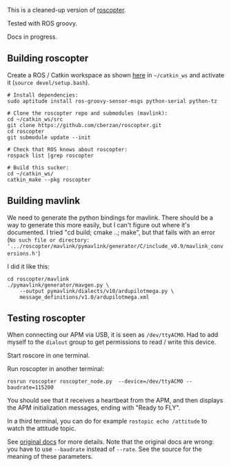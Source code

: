 This is a cleaned-up version of [roscopter][1].

Tested with ROS groovy.

Docs in progress.


## Building roscopter

Create a ROS / Catkin workspace as shown [here][2] in `~/catkin_ws` and
activate it (`source devel/setup.bash`).

```
# Install dependencies:
sudo aptitude install ros-groovy-sensor-msgs python-serial python-tz

# Clone the roscopter repo and submodules (mavlink):
cd ~/catkin_ws/src
git clone https://github.com/cberzan/roscopter.git
cd roscopter
git submodule update --init

# Check that ROS knows about roscopter:
rospack list |grep roscopter

# Build this sucker:
cd ~/catkin_ws/
catkin_make --pkg roscopter
```


## Building mavlink

We need to generate the python bindings for mavlink. There should be a way to
generate this more easily, but I can't figure out where it's documented. I
tried "cd build; cmake ..; make", but that fails with an error (`No such file
or directory:
'.../roscopter/mavlink/pymavlink/generator/C/include_v0.9/mavlink_conversions.h'`)

I did it like this:

```
cd roscopter/mavlink
./pymavlink/generator/mavgen.py \
    --output pymavlink/dialects/v10/ardupilotmega.py \
    message_definitions/v1.0/ardupilotmega.xml
```


## Testing roscopter

When connecting our APM via USB, it is seen as `/dev/ttyACM0`. Had to add
myself to the `dialout` group to get permissions to read / write this device.

Start roscore in one terminal.

Run roscopter in another terminal:

```
rosrun roscopter roscopter_node.py  --device=/dev/ttyACM0 --baudrate=115200
```

You should see that it receives a heartbeat from the APM, and then displays the
APM initialization messages, ending with "Ready to FLY".

In a third terminal, you can do for example `rostopic echo /attitude` to watch
the attitude topic.

See [original docs][1] for more details. Note that the original docs are wrong:
you have to use `--baudrate` instead of `--rate`. See the source for the
meaning of these parameters.



[1]: https://code.google.com/p/roscopter/
[2]: http://wiki.ros.org/ROS/Tutorials/InstallingandConfiguringROSEnvironment#Create_a_ROS_Workspace
